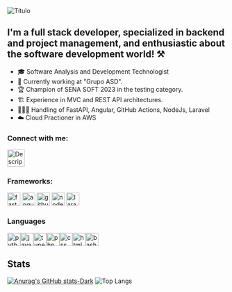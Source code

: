 ![Título](https://github.com/user-attachments/assets/13adf5cd-551f-4e1f-bfe5-25ade2deffc7)

## I'm a full stack developer, specialized in backend and project management, and enthusiastic about the software development world! ⚒️

- 🎓 Software Analysis and Development Technologist
- 💼 Currently working at "Grupo ASD".
- 🏆 Champion of SENA SOFT 2023 in the testing category.
- 🏗️ Experience in MVC and REST API architectures.
- 🧑🏻‍💻 Handling of FastAPI, Angular, GitHub Actions, NodeJs, Laravel
- ☁️ Cloud Practioner in AWS

### Connect with me:
<a href="https://www.linkedin.com/in/jestebancajiao/" target="_blank">
    <img src="https://github.com/user-attachments/assets/7794b0d2-1710-4b20-aaf4-216f49fdf8cd" alt="Descripción de la imagen" width="40" />
</a>

### Frameworks:
<img src="https://github.com/user-attachments/assets/af46ecdf-58ca-493e-a2f5-1b4e5f99cb49" alt="fastapi" width="30" />
<img src="https://github.com/user-attachments/assets/a6e64d92-fb6b-4fde-b22f-7e7587077fc5" alt="angular" width="30" />
<img src="https://github.com/user-attachments/assets/81db2a22-146e-48fd-ae4e-db014bcf59e2" alt="github" width="30" />
<img src="https://github.com/user-attachments/assets/e0444739-da90-416a-a358-e25208beb46c" alt="nodejs" width="30" />
<img src="https://github.com/user-attachments/assets/16f01ba7-28e9-4b84-8bb6-0cdc9bf52dcd" alt="laravel" width="30" />

### Languages
<div style="display: flex; align-items: center;">
    <img src="https://github.com/user-attachments/assets/ab4c45e8-1e29-41de-af94-33b27508d3ee" alt="python" width="30" />
    <img src="https://github.com/user-attachments/assets/3243e862-e4e4-41d2-a093-34b3b918d31b" alt="javascript" width="30" />
    <img src="https://github.com/user-attachments/assets/a3304d42-cd2f-48a4-990f-549ed28ddf43" alt="typescript" width="30" />
    <img src="https://github.com/user-attachments/assets/a5084550-bee4-4dad-af22-decc426f1f3d" alt="php" width="30" />
    <img src="https://github.com/user-attachments/assets/6e8ee9cd-ba19-4b5f-ad9a-5bb81cc92123" alt="css" width="30" />
    <img src="https://github.com/user-attachments/assets/4a7acda7-68e4-4dec-8cda-fd970e395470" alt="html" width="30" />
    <img src="https://github.com/user-attachments/assets/e0be43e9-b89c-47e5-a001-8c3b496293b3" alt="bash" width="30" />
</div>

## Stats
[![Anurag's GitHub stats-Dark](https://github-readme-stats.vercel.app/api?username=BOTHIKIGAI&show_icons=true&theme=dark#gh-dark-mode-only)](https://github.com/anuraghazra/github-readme-stats#gh-dark-mode-only)
![Top Langs](https://github-readme-stats.vercel.app/api/top-langs/?username=BOTHIKIGAI&layout=compact&theme=dark)
